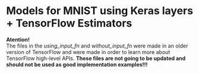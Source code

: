 # Models for MNIST using Keras layers + TensorFlow Estimators


**Atention!**  
The files in the *using_input_fn* and *without_input_fn* were made in an older version
of TensorFlow and were made in order to learn more about TensorFlow high-level APIs.
**These files are not going to be updated and should not be used as good implementation examples!!!**
